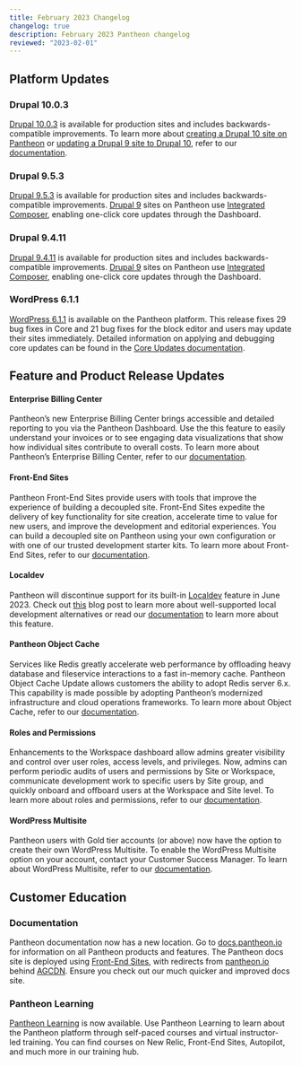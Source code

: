 ```yaml
---
title: February 2023 Changelog
changelog: true
description: February 2023 Pantheon changelog
reviewed: "2023-02-01"
---
```


## Platform Updates 

### Drupal 10.0.3
[Drupal 10.0.3](https://www.drupal.org/project/drupal/releases/10.0.3) is available for production sites and includes backwards-compatible improvements. To learn more about [creating a Drupal 10 site on Pantheon](/drupal-10#create-a-drupal-10-site) or [updating a Drupal 9 site to Drupal 10](/drupal-10#update-a-drupal-9-site-to-drupal-10), refer to our [documentation](/drupal-10). 

### Drupal 9.5.3
[Drupal 9.5.3](https://www.drupal.org/project/drupal/releases/9.5.3) is available for production sites and includes backwards-compatible improvements. [Drupal 9](/drupal) sites on Pantheon use [Integrated Composer](/drupal), enabling one-click core updates through the Dashboard.

### Drupal 9.4.11
[Drupal 9.4.11](https://www.drupal.org/project/drupal/releases/9.4.11) is available for production sites and includes backwards-compatible improvements. [Drupal 9](/drupal) sites on Pantheon use [Integrated Composer](/guides/integrated-composer), enabling one-click core updates through the Dashboard.

### WordPress 6.1.1
[WordPress 6.1.1](https://wordpress.org/download/) is available on the Pantheon platform. This release fixes 29 bug fixes in Core and 21 bug fixes for the block editor and users may update their sites immediately. Detailed information on applying and debugging core updates can be found in the [Core Updates documentation](/core-updates).

 
## Feature and Product Release Updates
 
#### Enterprise Billing Center
Pantheon’s new Enterprise Billing Center brings accessible and detailed reporting to you via the Pantheon Dashboard. Use the this feature to easily understand your invoices or to see engaging data visualizations that show how individual sites contribute to overall costs. To learn more about Pantheon’s Enterprise Billing Center, refer to our [documentation](/guides/enterprise-billing-center).
 
#### Front-End Sites
Pantheon Front-End Sites provide users with tools that improve the experience of building a decoupled site. Front-End Sites expedite the delivery of key functionality for site creation, accelerate time to value for new users, and improve the development and editorial experiences. You can build a decoupled site on Pantheon using your own configuration or with one of our trusted development starter kits. To learn more about Front-End Sites, refer to our [documentation](/guides/decoupled-sites/). 

#### Localdev
Pantheon will discontinue support for its built-in [Localdev](/guides/local-development) feature in June 2023. Check out [this](https://pantheon.io/blog/pantheon-localdev-will-be-discontinued-june-2023) blog post to learn more about well-supported local development alternatives or read our [documentation](/guides/local-development) to learn more about this feature.

#### Pantheon Object Cache 
Services like Redis greatly accelerate web performance by offloading heavy database and fileservice interactions to a fast in-memory cache. Pantheon Object Cache Update allows customers the ability to adopt Redis server 6.x. This capability is made possible by adopting Pantheon’s modernized infrastructure and cloud operations frameworks. To learn more about Object Cache, refer to our [documentation](/guides/object-cache).

#### Roles and Permissions  
Enhancements to the Workspace dashboard allow admins greater visibility and control over user roles, access levels, and privileges. Now, admins can perform periodic audits of users and permissions by Site or Workspace, communicate development work to specific users by Site group, and quickly onboard and offboard users at the Workspace and Site level. To learn more about roles and permissions, refer to our [documentation](/guides/account-mgmt/workspace-sites-teams/teams).

#### WordPress Multisite
Pantheon users with Gold tier accounts (or above) now have the option to create their own WordPress Multisite. To enable the WordPress Multisite option on your account, contact your Customer Success Manager. To learn about WordPress Multisite, refer to our [documentation](/guides/multisite/).


## Customer Education

### Documentation
Pantheon documentation now has a new location. Go to [docs.pantheon.io](https://docs.pantheon.io/) for information on all Pantheon products and features. The Pantheon docs site is deployed using [Front-End Sites](https://pantheon.io/features/decoupled-cms), with redirects from [pantheon.io](https://pantheon.io/) behind [AGCDN](https://pantheon.io/product/advanced-global-cdn). Ensure you check out our much quicker and improved docs site.

### Pantheon Learning
[Pantheon Learning](https://learning.pantheon.io/) is now available. Use Pantheon Learning to learn about the Pantheon platform through self-paced courses and virtual instructor-led training. You can find courses on New Relic, Front-End Sites, Autopilot, and much more in our training hub.

